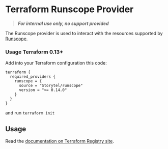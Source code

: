 # Terraform Runscope Provider

> **_For internal use only, no support provided_**

The Runscope provider is used to interact with the resources
supported by [Runscope](https://runscope.com/).

### Usage Terraform 0.13+

Add into your Terraform configuration this code:

```hcl-terraform
terraform {
  required_providers {
    runscope = {
      source = "Storytel/runscope"
      version = ">= 0.14.0"
    }
  }
}
```

and run `terraform init`

## Usage

Read the [documentation on Terraform Registry site](https://registry.terraform.io/providers/Storytel/runscope/latest/docs).
